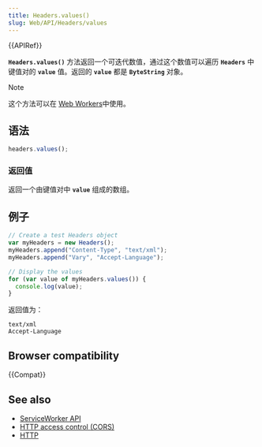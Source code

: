 ```yaml
---
title: Headers.values()
slug: Web/API/Headers/values
---
```


{{APIRef}}

**`Headers.values()`** 方法返回一个可迭代数值，通过这个数值可以遍历 **`Headers`** 中键值对的 **`value`** 值。返回的 **`value`** 都是 **`ByteString`** 对象。

> [!NOTE]
> 这个方法可以在 [Web Workers](/zh-CN/docs/Web/API/Web_Workers_API)中使用。

## 语法

```js
headers.values();
```

### 返回值

返回一个由键值对中 **`value`** 组成的数组。

## 例子

```js
// Create a test Headers object
var myHeaders = new Headers();
myHeaders.append("Content-Type", "text/xml");
myHeaders.append("Vary", "Accept-Language");

// Display the values
for (var value of myHeaders.values()) {
  console.log(value);
}
```

返回值为：

```
text/xml
Accept-Language
```

## Browser compatibility

{{Compat}}

## See also

- [ServiceWorker API](/zh-CN/docs/Web/API/ServiceWorker_API)
- [HTTP access control (CORS)](/zh-CN/docs/Web/HTTP/Access_control_CORS)
- [HTTP](/zh-CN/docs/Web/HTTP)
